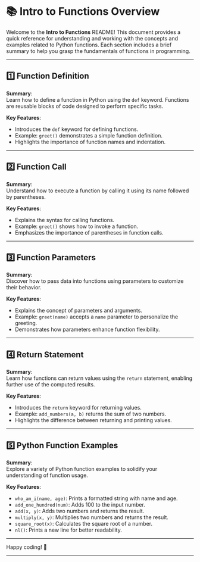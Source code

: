# 📚 Intro to Functions Overview

Welcome to the **Intro to Functions** README! This document provides a quick reference for understanding and working with the concepts and examples related to Python functions. Each section includes a brief summary to help you grasp the fundamentals of functions in programming.

---

## 1️⃣ Function Definition
**Summary**:  
Learn how to define a function in Python using the `def` keyword. Functions are reusable blocks of code designed to perform specific tasks.

**Key Features**:  
- Introduces the `def` keyword for defining functions.
- Example: `greet()` demonstrates a simple function definition.
- Highlights the importance of function names and indentation.

---

## 2️⃣ Function Call
**Summary**:  
Understand how to execute a function by calling it using its name followed by parentheses.

**Key Features**:  
- Explains the syntax for calling functions.
- Example: `greet()` shows how to invoke a function.
- Emphasizes the importance of parentheses in function calls.

---

## 3️⃣ Function Parameters
**Summary**:  
Discover how to pass data into functions using parameters to customize their behavior.

**Key Features**:  
- Explains the concept of parameters and arguments.
- Example: `greet(name)` accepts a `name` parameter to personalize the greeting.
- Demonstrates how parameters enhance function flexibility.

---

## 4️⃣ Return Statement
**Summary**:  
Learn how functions can return values using the `return` statement, enabling further use of the computed results.

**Key Features**:  
- Introduces the `return` keyword for returning values.
- Example: `add_numbers(a, b)` returns the sum of two numbers.
- Highlights the difference between returning and printing values.

---

## 5️⃣ Python Function Examples
**Summary**:  
Explore a variety of Python function examples to solidify your understanding of function usage.

**Key Features**:  
- `who_am_i(name, age)`: Prints a formatted string with name and age.
- `add_one_hundred(num)`: Adds 100 to the input number.
- `add(x, y)`: Adds two numbers and returns the result.
- `multiply(x, y)`: Multiplies two numbers and returns the result.
- `square_root(x)`: Calculates the square root of a number.
- `nl()`: Prints a new line for better readability.

---

Happy coding! 🚀

---